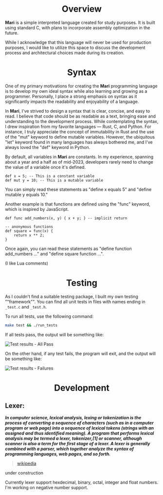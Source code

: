 <h1 align="center">Overview</h1>

**Mari** is a simple interpreted language created for study purposes. It is built using standard C, with plans to incorporate assembly optimization in the future.

While I acknowledge that this language will never be used for production purposes, I would like to utilize this space to discuss the development process and architectural choices made during its creation.

<h1 align="center">Syntax</h1>

One of my primary motivations for creating the **Mari** programming language is to develop my own ideal syntax while also learning and growing as a programmer. Personally, I place a strong emphasis on syntax as it significantly impacts the readability and enjoyability of a language.

In **Mari**, I've strived to design a syntax that is clear, concise, and easy to read. I believe that code should be as readable as a text, bringing ease and understanding to the development process. While contemplating the syntax, I drew inspiration from my favorite languages — Rust, C, and Python. For instance, I truly appreciate the concept of immutability in Rust and the use of the "mut" keyword to define mutable variables. However, the ubiquitous "let" keyword found in many languages has always bothered me, and I've always loved the "def" keyword in Python.

By default, all variables in **Mari** are constants. In my experience, spanning about a year and a half as of mid-2023, developers rarely need to change the value of a variable once it's defined.

```
def x = 5; -- This is a constant variable
def mut y = 10; -- This is a mutable variable
```

You can simply read these statements as "define x equals 5" and "define mutable y equals 10."

Another example is that functions are defined using the "func" keyword, which is inspired by JavaScript.

```
def func add_numbers(x, y) { x + y; } -- implicit return

-- anonymous functions
def square = func(x) {
    return x ** 2;
}
```

Once again, you can read these statements as "define function add_numbers ..." and "define square function ...".

(I like Lua comments)

<h1 align="center">Testing</h1>

As I couldn't find a suitable testing package, I built my own testing ""framework"". You can find all unit tests in files with names ending in `_test.c` and `_test.h`.

To run all tests, use the following command:

```bash
make test && ./run_tests
```

If all tests pass, the output will be something like:

![Test results - All Pass](https://example.com/test_results_all_pass.png)

On the other hand, if any test fails, the program will exit, and the output will be something like:

![Test results - Failures](https://example.com/test_results_failures.png)

<h1 align="center">Development</h1>

## Lexer:

***In computer science, lexical analysis, lexing or tokenization is the process of converting a sequence of characters (such as in a computer program or web page) into a sequence of lexical tokens (strings with an assigned and thus identified meaning). A program that performs lexical analysis may be termed a lexer, tokenizer,[1] or scanner, although scanner is also a term for the first stage of a lexer. A lexer is generally combined with a parser, which together analyze the syntax of programming languages, web pages, and so forth.***
> [wikipedia](https://en.wikipedia.org/wiki/Lexical_analysis)

under construction

Currently lexer support hexdecimal, binary, octal, integer and float numbers. I'm working on negative number support.
